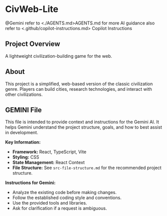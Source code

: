 # CivWeb-Lite

@Gemini refer to <./AGENTS.md>AGENTS.md for more AI guidance
also refer to <.github/copilot-instructions.md> Copilot Instructions

## Project Overview

A lightweight civilization-building game for the web.

## About

This project is a simplified, web-based version of the classic civilization genre. Players can build cities, research technologies, and interact with other civilizations.

## GEMINI File

This file is intended to provide context and instructions for the Gemini AI. It helps Gemini understand the project structure, goals, and how to best assist in development.

**Key Information:**

- **Framework:** React, TypeScript, Vite
- **Styling:** CSS
- **State Management:** React Context
- **File Structure:** See `src-file-structure.md` for the recommended project structure.

**Instructions for Gemini:**

- Analyze the existing code before making changes.
- Follow the established coding style and conventions.
- Use the provided tools and libraries.
- Ask for clarification if a request is ambiguous.
